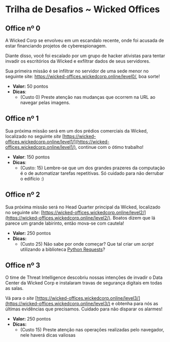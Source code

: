 # Trilha de Desafios ~ Wicked Offices

## Office nº 0

A Wicked Corp se envolveu em um escandalo recente, onde foi acusada de estar financiando projetos de cyberespionagem.

Diante disso, você foi escalado por um grupo de hacker ativistas para tentar invadir os escritórios da Wicked e exfiltrar dados de seus servidores.

Sua primeira missão é se infiltrar no servidor de uma sede menor no seguinte site: https://wicked-offices.wickedcorp.online/level0/, boa sorte!

- **Valor:** 50 pontos
- **Dicas**:
    - (Custo 0) Preste atenção nas mudanças que ocorrem na URL ao navegar pelas imagens. 


## Office nº 1

Sua próxima missão será em um dos prédios comerciais da Wicked, localizado no seguinte *site* [https://wicked-offices.wickedcorp.online/level1/](https://wicked-offices.wickedcorp.online/level1/), continue com o ótimo trabalho!

- **Valor**: 150 pontos
- **Dicas**:
    - (Custo: 15) Lembre-se que um dos grandes prazeres da computação é o de automatizar tarefas repetitivas. Só cuidado para não derrubar o edifício :)


## Office nº 2

Sua próxima missão será no Head Quarter principal da Wicked, localizado no seguinte *site*: [https://wicked-offices.wickedcorp.online/level2/](https://wicked-offices.wickedcorp.online/level2/). Boatos dizem que lá parece um grande labirinto, então mova-se com cautela!

- **Valor:** 250 pontos
- **Dicas:**
    - (Custo 25) Não sabe por onde começar? Que tal criar um *script* utilizando a biblioteca [Python Requests](https://pypi.org/project/requests/)?

## Office nº 3

O time de Threat Intelligence descobriu nossas intenções de invadir o Data Center da Wicked Corp e instalaram travas de segurança digitais em todas as salas.
 
Vá para o *site* [https://wicked-offices.wickedcorp.online/level3/](https://wicked-offices.wickedcorp.online/level3/) e obtenha para nós as últimas evidências que precisamos.  Cuidado para não disparar os alarmes!

- **Valor:** 250 pontos
- **Dicas:**
    - (Custo 15) Preste atenção nas operações realizadas pelo navegador, nele haverá dicas valiosas
